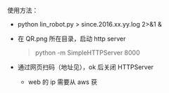 使用方法：

- python lin_robot.py > since.2016.xx.yy.log 2>&1 &

- 在 QR.png 所在目录，启动 http server

  > python -m SimpleHTTPServer 8000

- 通过网页扫码（地址见），ok 后关闭 HTTPServer
  - web 的 ip 需要从 aws 获

